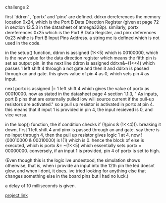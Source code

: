 challenge 2

first 'ddrxn' , 'portx' and 'pinx' are defined. ddrxn dereferences the memory location 0x24, which is the Port B Data Direction Register (given at page 72 in section 13.5.3 in the datasheet of atmega328p). similarly, portx dereferences 0x25 which is the Port B Data Register, and pinx deferences 0x23 whihc is Port B Input Pins Address. a string mc is defined which is not used in the code. 

in the setup() function, ddrxn is assigned (1<<5) which is 00100000, which is the new value for the data direction register which means the fifth pin is set as output pin. in the next line ddrxn is assigned ddrxn&~(1<<4) which passes 1 left shift 4 through a not gate and then it and ddrxn is passed through an and gate. this gives value of pin 4 as 0, which sets pin 4 as input. 

next portx is assigned |= 1 left shift 4 which gives the value of portx as 00010000. now as stated in the datasheet page 4 section 1.1.3, " As inputs, port B pins that are externally pulled low will source current if the pull-up resistors are activated." so a pull up resistor is activated in portx at pin 4. this means that if input 1 is provided in pin 4, the input recieved is 0, and vice versa. 

in the loop() function, the if condition checks if (!(pinx & (1<<4))). breaking it down, first 1 left shift 4 and pinx is passed through an and gate. say there is no input through 4, then the pull up resistor gives logic 1 at 4. now !(00010000 & 00010000) is !(1) which is 0. hence the block of else is executed, which is portx &= ~(1<<5) which essentially sets portx = 00000000. conversely, if an input 1 is provided, pin 4 of portx is set to high.

(Even though this is the logic ive undestood, the simulation shows otherwise, that is, when i provide an input into the 12th pin the led doesnt glow, and when i dont, it does. ive tried looking for anything else that changes something else in the board pins but i had no luck.)

a delay of 10 milliseconds is given.


[project link](https://wokwi.com/projects/395110017458568193)
